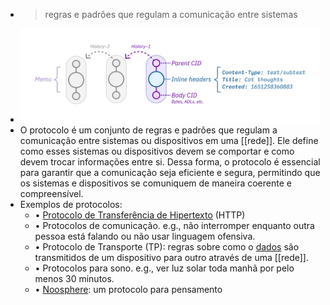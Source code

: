 ---
---

- > regras e padrões que regulam a comunicação entre sistemas
- ![Memo_1 (1).png](../assets/Memo_1_(1)_1672103746993_0.png)
- O protocolo é um conjunto de regras e padrões que regulam a comunicação entre sistemas ou dispositivos em uma [[rede]]. Ele define como esses sistemas ou dispositivos devem se comportar e como devem trocar informações entre si. Dessa forma, o protocolo é essencial para garantir que a comunicação seja eficiente e segura, permitindo que os sistemas e dispositivos se comuniquem de maneira coerente e compreensível.
- Exemplos de protocolos:
	- • [Protocolo de Transferência de Hipertexto](https://pt.wikipedia.org/wiki/Hypertext_Transfer_Protocol) (HTTP)
	- • Protocolos de comunicação. e.g., não interromper enquanto outra pessoa está falando ou não usar linguagem ofensiva.
	- • Protocolo de Transporte (TP): regras sobre como o [dados]([[dado]]) são transmitidos de um dispositivo para outro através de uma [[rede]].
	- • Protocolos para sono. e.g., ver luz solar toda manhã por pelo menos 30 minutos.
	- • [Noosphere](https://github.com/subconsciousnetwork/noosphere): um protocolo para pensamento